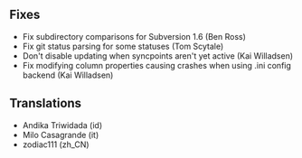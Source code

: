 <!--
2013-12-15 meld 1.8.3
=====================
-->

Fixes
-----

* Fix subdirectory comparisons for Subversion 1.6 (Ben Ross)
* Fix git status parsing for some statuses (Tom Scytale)
* Don't disable updating when syncpoints aren't yet active (Kai Willadsen)
* Fix modifying column properties causing crashes when using .ini config backend (Kai Willadsen)

Translations
------------

* Andika Triwidada (id)
* Milo Casagrande (it)
* zodiac111 (zh_CN)
